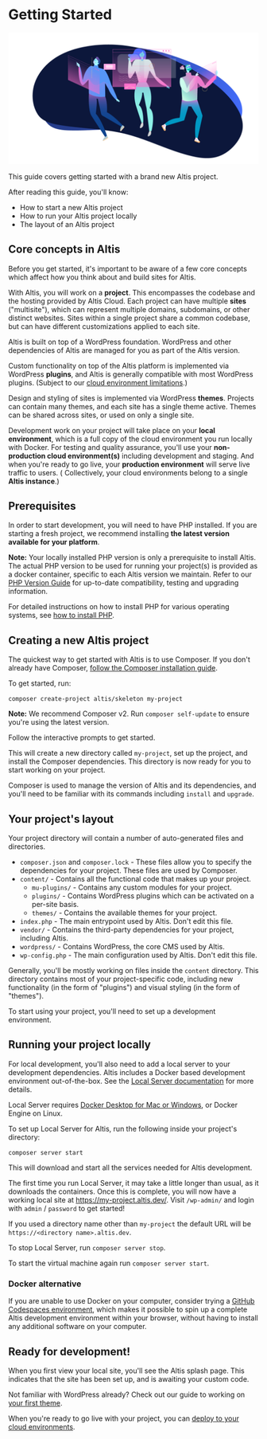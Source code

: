 # Getting Started

![Getting started banner](./assets/banner-getting-started.png)

This guide covers getting started with a brand new Altis project.

After reading this guide, you'll know:

- How to start a new Altis project
- How to run your Altis project locally
- The layout of an Altis project

## Core concepts in Altis

Before you get started, it's important to be aware of a few core concepts which affect how you think about and build sites for
Altis.

With Altis, you will work on a **project**. This encompasses the codebase and the hosting provided by Altis Cloud. Each project can
have multiple **sites** ("multisite"), which can represent multiple domains, subdomains, or other distinct websites. Sites within a
single project share a common codebase, but can have different customizations applied to each site.

Altis is built on top of a WordPress foundation. WordPress and other dependencies of Altis are managed for you as part of the Altis
version.

Custom functionality on top of the Altis platform is implemented via WordPress **plugins**, and Altis is generally compatible with
most WordPress plugins. (Subject to our [cloud environment limitations](docs://cloud/limitations.md).)

Design and styling of sites is implemented via WordPress **themes**. Projects can contain many themes, and each site has a single
theme active. Themes can be shared across sites, or used on only a single site.

Development work on your project will take place on your **local environment**, which is a full copy of the cloud environment you
run locally with Docker. For testing and quality assurance, you'll use your **non-production cloud environment(s)** including
development and staging. And when you're ready to go live, your **production environment** will serve live traffic to users. (
Collectively, your cloud environments belong to a single **Altis instance**.)

## Prerequisites

In order to start development, you will need to have PHP installed. If you are starting a fresh project, we recommend installing
**the latest version available for your platform**. 

**Note:** Your locally installed PHP version is only a prerequisite to install Altis. The actual PHP version to be used for running 
your project(s) is provided as a docker container, specific to each Altis version we maintain. Refer to our [PHP Version Guide](docs://nightly/guides/updating-php/)
for up-to-date compatibility, testing and upgrading information.

For detailed instructions on how to install PHP for various operating systems, see [how to install PHP](install-php.md).

## Creating a new Altis project

The quickest way to get started with Altis is to use Composer. If you don't already have
Composer, [follow the Composer installation guide](https://getcomposer.org/download/).

To get started, run:

```shell
composer create-project altis/skeleton my-project
```

**Note:** We recommend Composer v2. Run `composer self-update` to ensure you're using the latest version.

Follow the interactive prompts to get started.

This will create a new directory called `my-project`, set up the project, and install the Composer dependencies. This directory is
now ready for you to start working on your project.

Composer is used to manage the version of Altis and its dependencies, and you'll need to be familiar with its commands
including `install` and `upgrade`.

## Your project's layout

Your project directory will contain a number of auto-generated files and directories.

- `composer.json` and `composer.lock` - These files allow you to specify the dependencies for your project. These files are used by
  Composer.
- `content/` - Contains all the functional code that makes up your project.
  - `mu-plugins/` - Contains any custom modules for your project.
  - `plugins/` - Contains WordPress plugins which can be activated on a per-site basis.
  - `themes/` - Contains the available themes for your project.
- `index.php` - The main entrypoint used by Altis. Don't edit this file.
- `vendor/` - Contains the third-party dependencies for your project, including Altis.
- `wordpress/` - Contains WordPress, the core CMS used by Altis.
- `wp-config.php` - The main configuration used by Altis. Don't edit this file.

Generally, you'll be mostly working on files inside the `content` directory. This directory contains most of your project-specific
code, including new functionality (in the form of "plugins") and visual styling (in the form of "themes").

To start using your project, you'll need to set up a development environment.

## Running your project locally

For local development, you'll also need to add a local server to your development dependencies. Altis includes a Docker based
development environment out-of-the-box. See the [Local Server documentation](docs://local-server/) for more details.

Local Server requires [Docker Desktop for Mac or Windows](https://www.docker.com/products/docker-desktop), or Docker Engine on
Linux.

To set up Local Server for Altis, run the following inside your project's directory:

```shell
composer server start
```

This will download and start all the services needed for Altis development.

The first time you run Local Server, it may take a little longer than usual, as it downloads the containers. Once this is complete,
you will now have a working local site at <https://my-project.altis.dev/>. Visit `/wp-admin/` and login with `admin` / `password` to
get started!

If you used a directory name other than `my-project` the default URL will be `https://<directory name>.altis.dev`.

To stop Local Server, run `composer server stop`.

To start the virtual machine again run `composer server start`.

### Docker alternative

If you are unable to use Docker on your computer, consider trying
a [GitHub Codespaces environment](docs://dev-tools/cloud-dev-env/), which makes it possible to spin up a complete Altis development
environment within your browser, without having to install any additional software on your computer.

<!-- markdownlint-disable MD026 -->
## Ready for development!
<!-- markdownlint-enable MD026 -->

When you first view your local site, you'll see the Altis splash page. This indicates that the site has been set up, and is awaiting
your custom code.

Not familiar with WordPress already? Check out our guide to working on [your first theme](first-theme.md).

When you're ready to go live with your project, you can [deploy to your cloud environments](deploy.md).
